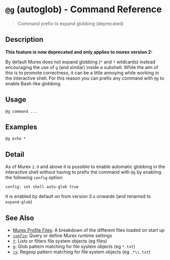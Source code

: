 # `@g` (autoglob) - Command Reference

> Command prefix to expand globbing (deprecated)

## Description

**This feature is now deprecated and only applies to murex version 2:**

By default Murex does not expand globbing (`*` and `?` wildcards) instead
encouraging the use of `g` (and similar) inside a subshell. While the aim of
this is to promote correctness, it can be a little annoying while working in
the interactive shell. For this reason you can prefix any command with `@g` to
enable Bash-like globbing.

## Usage

    @g command ...

## Examples

    @g echo *

## Detail

As of Murex `2.9` and above it is possible to enable automatic globbing in
the interactive shell without having to prefix the command with `@g` by
enabling the following `config` option:

    config: set shell auto-glob true

It is enabled by default on from version 3.x onwards (and renamed to
`expand-glob`)

## See Also

- [Murex Profile Files](../user-guide/profile.md):
  A breakdown of the different files loaded on start up
- [`config`](./config.md):
  Query or define Murex runtime settings
- [`f`](./f.md):
  Lists or filters file system objects (eg files)
- [`g`](./g.md):
  Glob pattern matching for file system objects (eg `*.txt`)
- [`rx`](./rx.md):
  Regexp pattern matching for file system objects (eg `.*\\.txt`)
